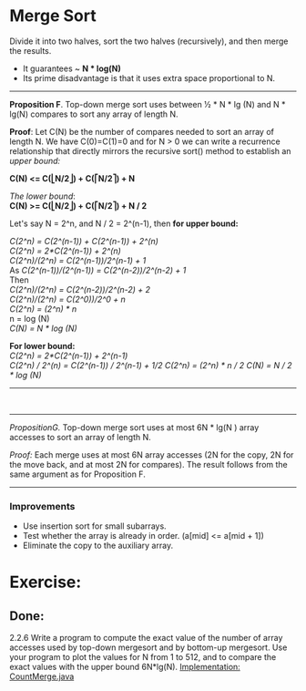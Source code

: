 # Merge Sort

Divide it into two halves, sort the two halves (recursively),
and then merge the results.

- It guarantees ~ **N * log(N)**
- Its prime disadvantage is that it uses extra space proportional to N.

___
__Proposition F__. Top-down merge sort uses between 1⁄2 * N * lg (N) and
N * lg(N) compares to sort any array of length N.

__Proof__: Let C(N) be the number of compares needed to sort an array of length N.
We have C(0)=C(1)=0 and for N > 0 we can write a recurrence relationship that
directly mirrors the recursive sort() method to establish an
_upper bound:_

**C(N) <= C(⎣N/2⎦) + C(⎡N/2⎤) + N**

_The lower bound_:  
**C(N) >= C(⎣N/2⎦) + C(⎡N/2⎤) + N / 2**

Let's say N = 2^n, and N / 2 = 2^(n-1), then **for upper bound:**

_C(2^n) = C(2^(n-1)) + C(2^(n-1)) + 2^(n)_   
_C(2^n) = 2*C(2^(n-1)) + 2^(n)_  
_C(2^n)/(2^n) = C(2^(n-1))/2^(n-1) + 1_  
As _C(2^(n-1))/(2^(n-1)) = C(2^(n-2))/2^(n-2) + 1_  
Then  
_C(2^n)/(2^n) = C(2^(n-2))/2^(n-2) + 2_  
_C(2^n)/(2^n) = C(2^0))/2^0 + n_  
_C(2^n) = (2^n) * n_  
n = log (N)  
_C(N) = N * log (N)_

**For lower bound:**  
_C(2^n) = 2*C(2^(n-1)) + 2^(n-1)_  
_C(2^n) / 2^(n) = C(2^(n-1)) / 2^(n-1) + 1/2_
_C(2^n) = (2^n) * n / 2_
_C(N) = N / 2 * log (N)_
***

<br/>

---
_PropositionG._ Top-down merge sort uses at most 6N * lg(N )
array accesses to sort an array of length N.

_Proof:_ Each merge uses at most 6N array accesses
(2N for the copy, 2N for the move back, and at most 2N for compares).
The result follows from the same argument as for Proposition F.
***

### Improvements

- Use insertion sort for small subarrays.
- Test whether the array is already in order. (a[mid] <= a[mid + 1])
- Eliminate the copy to the auxiliary array.

# Exercise:

## Done:

2.2.6 Write a program to compute the exact value of the number of array accesses used by
top-down mergesort and by bottom-up mergesort.
Use your program to plot the values for N from 1 to 512, and to compare the exact values
with the upper bound 6N*lg(N).
[Implementation: CountMerge.java](./exercises/CountMerge.java)
